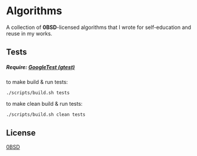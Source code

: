 # Algorithms

A collection of **0BSD**-licensed algorithms that I wrote for self-education and reuse in my works.

## Tests
##### Require: [GoogleTest (gtest)](https://github.com/google/googletest)
to make build & run tests:
```
./scripts/build.sh tests
```
to make clean build & run tests:
```
./scripts/build.sh clean tests
```

## License
[0BSD](https://choosealicense.com/licenses/0bsd/)
